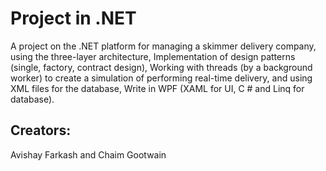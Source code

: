 # Project in .NET

A project on the .NET platform for managing a skimmer delivery company, using the three-layer architecture,
Implementation of design patterns (single, factory, contract design),
Working with threads (by a background worker) to create a simulation of performing real-time delivery, and using XML files for the database,
Write in WPF (XAML for UI, C # and Linq for database).


## Creators:

Avishay Farkash and Chaim Gootwain